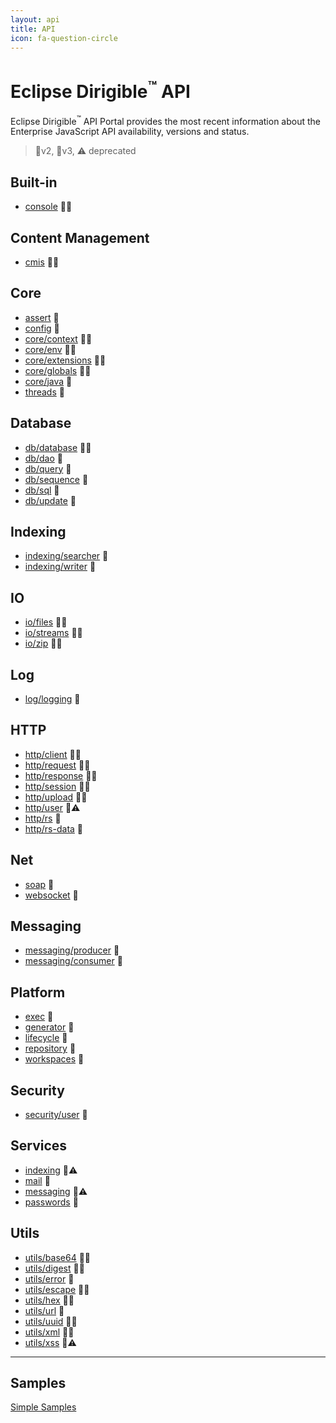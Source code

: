 ```yaml
---
layout: api
title: API
icon: fa-question-circle
---
```


Eclipse Dirigible<sup>&trade;</sup> API
===

Eclipse Dirigible<sup>&trade;</sup> API Portal provides the most recent information about the Enterprise JavaScript API availability, versions and status.

> 🔸v2, 🔹v3, ⚠ deprecated


Built-in
---

* [console](console.html) 🔸🔹


Content Management
---

* [cmis](cmis.html) 🔸🔹


Core
---

* [assert](assert.html) 🔸
* [config](config.html) 🔸
* [core/context](context.html) 🔸🔹
* [core/env](env.html) 🔸🔹
* [core/extensions](extensions.html) 🔸🔹
* [core/globals](globals.html) 🔸🔹
* [core/java](java.html) 🔹
* [threads](threads.html) 🔸


Database
---

* [db/database](database.html) 🔸🔹
* [db/dao](database_dao.html) 🔹
* [db/query](database_query.html) 🔹
* [db/sequence](database_sequence.html) 🔹
* [db/sql](database_sql.html) 🔹
* [db/update](database_update.html) 🔹


Indexing
---

* [indexing/searcher](indexing_searcher.html) 🔹
* [indexing/writer](indexing_writer.html) 🔹


IO
---

* [io/files](files.html) 🔸🔹
* [io/streams](streams.html) 🔸🔹
* [io/zip](zip.html) 🔸🔹


Log
---

* [log/logging](log_logging.html) 🔹


HTTP
---

* [http/client](http_client.html) 🔸🔹
* [http/request](http_request.html) 🔸🔹
* [http/response](http_response.html) 🔸🔹
* [http/session](http_session.html) 🔸🔹
* [http/upload](http_upload.html) 🔸🔹
* [http/user](http_user.html) 🔸⚠
* [http/rs](http_rs.html) 🔹
* [http/rs-data](http_rs-data.html) 🔹


Net
---

* [soap](soap.html) 🔸
* [websocket](websocket.html) 🔸


Messaging
---

* [messaging/producer](messaging_producer.html) 🔹
* [messaging/consumer](messaging_consumer.html) 🔹


Platform
---

* [exec](exec.html) 🔸
* [generator](generator.html) 🔸
* [lifecycle](lifecycle.html) 🔸
* [repository](repository.html) 🔸
* [workspaces](workspaces.html) 🔸


Security
---

* [security/user](security_user.html) 🔹


Services
---

* [indexing](indexing.html) 🔸⚠
* [mail](mail.html) 🔸
* [messaging](messaging.html) 🔸⚠
* [passwords](passwords.html) 🔸


Utils
---

* [utils/base64](utils_base64.html) 🔸🔹
* [utils/digest](utils_digest.html) 🔸🔹
* [utils/error](utils_error.html) 🔸
* [utils/escape](utils_error.html) 🔸🔹
* [utils/hex](utils_hex.html) 🔸🔹
* [utils/url](utils_url.html) 🔹
* [utils/uuid](utils_uuid.html) 🔸🔹
* [utils/xml](utils_xml.html) 🔸🔹
* [utils/xss](utils_xss.html) 🔸⚠



---

Samples
---

[Simple Samples](../samples/index.html)

